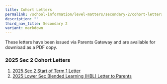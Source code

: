 ```yaml
---
title: Cohort Letters
permalink: /school-information/level-matters/secondary-2/cohort-letters/
description: ""
third_nav_title: Secondary 2
variant: markdown
---
```

These letters have been issued via Parents Gateway and are available for download as a PDF copy.
  

### 2025 Sec 2 Cohort Letters
1. [2025 Sec 2 Start of Term 1 Letter](/files/Level%20Matters/S2/2025_S2_Start_of_Term_1_Letter.pdf)
2. [2025 Lower Sec Blended Learning (HBL) Letter to Parents](/files/Level%20Matters/S2/2025_BL_Infosheet_to_Lower_Sec_Parents.pdf)